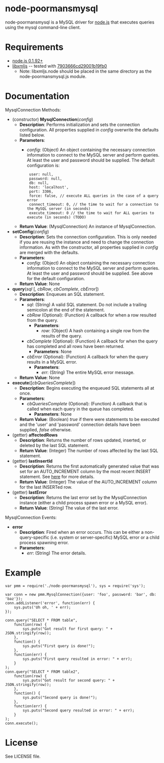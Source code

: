 # node-poormansmysql

node-poormansmysql is a MySQL driver for [node.js](http://nodejs.org/) that executes queries using the mysql command-line client.


# Requirements

* [node.js 0.1.92+](http://nodejs.org/)
* [libxmljs](http://github.com/polotek/libxmljs) -- tested with [7903666cd29001b19fb0](http://github.com/polotek/libxmljs/commit/7903666cd29001b19fb0821f62bcf50f6b5576b3)
    * Note: libxmljs.node should be placed in the same directory as the node-poormansmysql.js module.


# Documentation

MysqlConnection Methods:

* (constructor) **MysqlConnection**(_config_)
    * **Description**: Performs initialization and sets the connection configuration. All properties supplied in _config_ overwrite the defaults listed below.
    * **Parameters**:
         * _config_: (Object) An object containing the necessary connection information to connect to the MySQL server and perform queries. At least the user and password should be supplied. The default configuration is:

                user: null,
                password: null,
                db: null,
                host: 'localhost',
                port: 3306,
				force: false, // execute ALL queries in the case of a query error
                connect_timeout: 0, // the time to wait for a connection to the MySQL server (in seconds)
                execute_timeout: 0 // the time to wait for ALL queries to execute (in seconds) (TODO)
    * **Return Value**: (MysqlConnection) An instance of MysqlConnection.
* **setConfig**(_config_)
    * **Description**: Sets the connection configuration. This is only needed if you are reusing the instance and need to change the connection information. As with the constructor, all properties supplied in _config_ are merged with the defaults.
    * **Parameters**: 
        * _config_: (Object) An object containing the necessary connection information to connect to the MySQL server and perform queries. At least the user and password should be supplied. See above for the default configuration.
    * **Return Value**: None
* **query**(_sql_ [, _cbRow_, _cbComplete_, _cbError_])
    * **Description**: Enqueues an SQL statement.
    * **Parameters**:
        * _sql_: (String) A valid SQL statement. Do not include a trailing semicolon at the end of the statement.
        * _cbRow_ (Optional): (Function) A callback for when a row resulted from the query.
            * **Parameters**:
                * _row_: (Object) A hash containing a single row from the results of the query.
        * _cbComplete_ (Optional): (Function) A callback for when the query has completed and all rows have been returned.
            * **Parameters**: None
        * _cbError_ (Optional): (Function) A callback for when the query results in a MySQL error.
            * **Parameters**:
                * _err_: (String) The entire MySQL error message.
    * **Return Value**: None
* **execute**([_cbQueriesComplete_])
    * **Description**: Begins executing the enqueued SQL statements all at once.
    * **Parameters**:
        * _cbQueriesComplete_ (Optional): (Function) A callback that is called when each query in the queue has completed.
            * **Parameters**: None
    * **Return Value**: (Boolean) _true_ if there were statements to be executed and the 'user' and 'password' connection details have been supplied, _false_ otherwise.
* (getter) **affectedRows**
    * **Description**: Returns the number of rows updated, inserted, or deleted by the last SQL statement.
    * **Return Value**: (Integer) The number of rows affected by the last SQL statement.
* (getter) **lastInsertId**
    * **Description**: Returns the first automatically generated value that was set for an AUTO_INCREMENT column by the most recent INSERT statement. See [here](http://dev.mysql.com/doc/refman/5.0/en/information-functions.html#function_last-insert-id) for more details.
    * **Return Value**: (Integer) The value of the AUTO_INCREMENT column for the last INSERTed row.
* (getter) **lastError**
    * **Description**: Returns the last error set by the MysqlConnection instance (either a child process spawn error or a MySQL error).
    * **Return Value**: (String) The value of the last error.

MysqlConnection Events:

* **error**
  * **Description**: Fired when an error occurs. This can be either a non-query-specific (i.e. system or server-specific) MySQL error or a child process spawning error.
  * **Parameters**:
     * _err_: (String) The error details.


# Example

    var pmm = require('./node-poormansmysql'), sys = require('sys');

    var conn = new pmm.MysqlConnection({user: 'foo', password: 'bar', db: 'baz'});
    conn.addListener('error', function(err) {
    	sys.puts('Uh oh, ' + err);
    });

    conn.query("SELECT * FROM table",
    	function(row) {
    		sys.puts("Got result for first query: " + JSON.stringify(row));
    	},
    	function() {
    		sys.puts("First query is done!");
    	},
    	function(err) {
    		sys.puts("First query resulted in error: " + err);
    	}
    );
    conn.query("SELECT * FROM table2",
    	function(row) {
    		sys.puts("Got result for second query: " + JSON.stringify(row));
    	},
    	function() {
    		sys.puts("Second query is done!");
    	},
    	function(err) {
    		sys.puts("Second query resulted in error: " + err);
    	}
    );
    conn.execute();


# License

See LICENSE file.